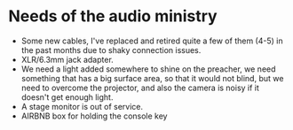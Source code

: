 # Needs of the audio ministry


- Some new cables, I've replaced and retired quite a few of them (4-5) in the past months due to shaky connection issues.
- XLR/6.3mm jack adapter.
- We need a light added somewhere to shine on the preacher, we need something that has a big surface area, so that it would not blind, but we need to overcome the projector, and also the camera is noisy if it doesn't get enough light.
- A stage monitor is out of service.
- AIRBNB box for holding the console key


 